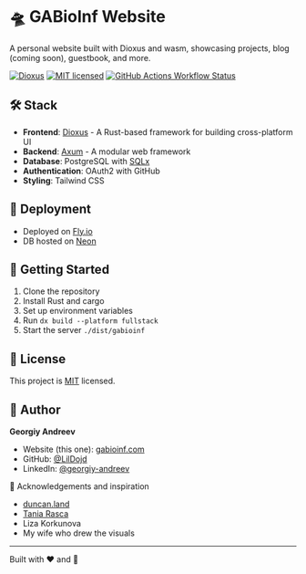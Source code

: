 # 🛸 GABioInf Website

A personal website built with Dioxus and wasm, showcasing projects, blog (coming soon), guestbook, and more.

[![Dioxus](https://img.shields.io/badge/Dioxus-0.4-blue.svg)](https://dioxuslabs.com/)
[![MIT licensed](https://img.shields.io/github/license/LilDojd/gabioinf)](./LICENSE)
[![GitHub Actions Workflow Status](https://img.shields.io/github/actions/workflow/status/LilDojd/gabioinf/fly-deploy.yml?label=deployment)](https://github.com/LilDojd/gabioinf/deployments)

## 🛠️ Stack

- **Frontend**: [Dioxus](https://dioxuslabs.com/) - A Rust-based framework for building cross-platform UI
- **Backend**: [Axum](https://github.com/tokio-rs/axum) - A modular web framework
- **Database**: PostgreSQL with [SQLx](https://github.com/launchbadge/sqlx)
- **Authentication**: OAuth2 with GitHub
- **Styling**: Tailwind CSS

## 🚀 Deployment

- Deployed on [Fly.io](https://fly.io/)
- DB hosted on [Neon](https://neon.tech)

## 🏁 Getting Started

1. Clone the repository
2. Install Rust and cargo
3. Set up environment variables
4. Run `dx build --platform fullstack`
5. Start the server `./dist/gabioinf`

## 📝 License

This project is [MIT](https://opensource.org/licenses/MIT) licensed.

## 👤 Author

**Georgiy Andreev**

- Website (this one): [gabioinf.com](https://gabioinf.com)
- GitHub: [@LilDojd](https://github.com/LilDojd)
- LinkedIn: [@georgiy-andreev](https://linkedin.com/in/georgiy-andreev)

🙏 Acknowledgements and inspiration

- [duncan.land](https://duncan.land/)
- [Tania Rasca](https://www.taniarascia.com/)
- Liza Korkunova
- My wife who drew the visuals

---

Built with ❤️ and 🦀
